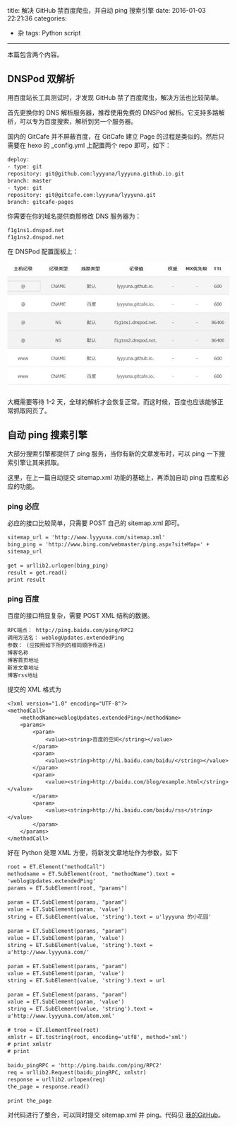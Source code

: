 title: 解决 GitHub 禁百度爬虫，并自动 ping 搜索引擎
date: 2016-01-03 22:21:36
categories:
- 杂
tags: Python script
---

本篇包含两个内容。

## DNSPod 双解析

用百度站长工具测试时，才发现 GitHub 禁了百度爬虫，解决方法也比较简单。

首先更换你的 DNS 解析服务器，推荐使用免费的 DNSPod 解析。它支持多路解析，可以专为百度搜索，解析到另一个服务器。

国内的 GitCafe 并不屏蔽百度，在 GitCafe 建立 Page 的过程是类似的。然后只需要在 hexo 的 _config.yml 上配置两个 repo 即可，如下：

    deploy:
    - type: git
    repository: git@github.com:lyyyuna/lyyyuna.github.io.git
    branch: master
    - type: git
    repository: git@gitcafe.com:lyyyuna/lyyyuna.git
    branch: gitcafe-pages

你需要在你的域名提供商那修改 DNS 服务器为：

    f1g1ns1.dnspod.net
    f1g1ns2.dnspod.net

在 DNSPod 配置面板上：

![DNSPod](https://raw.githubusercontent.com/lyyyuna/blog_img/master/blog/201601/dnspod.jpg)

大概需要等待 1-2 天，全球的解析才会恢复正常。而这时候，百度也应该能够正常抓取网页了。

## 自动 ping 搜素引擎

大部分搜索引擎都提供了 ping 服务，当你有新的文章发布时，可以 ping 一下搜索引擎让其来抓取。

这里，在上一篇自动提交 sitemap.xml 功能的基础上，再添加自动 ping 百度和必应的功能。

### ping 必应

必应的接口比较简单，只需要 POST 自己的 sitemap.xml 即可。

    sitemap_url = 'http://www.lyyyuna.com/sitemap.xml'
    bing_ping = 'http://www.bing.com/webmaster/ping.aspx?siteMap=' + sitemap_url

    get = urllib2.urlopen(bing_ping)
    result = get.read()
    print result

### ping 百度

百度的接口稍显复杂，需要 POST XML 结构的数据。

    RPC端点： http://ping.baidu.com/ping/RPC2
    调用方法名： weblogUpdates.extendedPing
    参数： (应按照如下所列的相同顺序传送)
    博客名称
    博客首页地址
    新发文章地址
    博客rss地址 

提交的 XML 格式为

    <?xml version="1.0" encoding="UTF-8"?>
    <methodCall>
        <methodName>weblogUpdates.extendedPing</methodName>
        <params>
            <param>
                <value><string>百度的空间</string></value>
            </param>
            <param>
                <value><string>http://hi.baidu.com/baidu/</string></value>
            </param>
            <param>
                <value><string>http://baidu.com/blog/example.html</string></value>
            </param>
            <param>
                <value><string>http://hi.baidu.com/baidu/rss</string></value>
            </param>
        </params>
    </methodCall>

好在 Python 处理 XML 方便，将新发文章地址作为参数，如下

    root = ET.Element("methodCall")
    methodname = ET.SubElement(root, "methodName").text = 'weblogUpdates.extendedPing'
    params = ET.SubElement(root, "params")

    param = ET.SubElement(params, "param")
    value = ET.SubElement(param, 'value')
    string = ET.SubElement(value, 'string').text = u'lyyyuna 的小花园'

    param = ET.SubElement(params, "param")
    value = ET.SubElement(param, 'value')
    string = ET.SubElement(value, 'string').text = u'http://www.lyyyuna.com/'

    param = ET.SubElement(params, "param")
    value = ET.SubElement(param, 'value')
    string = ET.SubElement(value, 'string').text = url

    param = ET.SubElement(params, "param")
    value = ET.SubElement(param, 'value')
    string = ET.SubElement(value, 'string').text = u'http://www.lyyyuna.com/atom.xml'

    # tree = ET.ElementTree(root)
    xmlstr = ET.tostring(root, encoding='utf8', method='xml')
    # print xmlstr
    # print

    baidu_pingRPC = 'http://ping.baidu.com/ping/RPC2'
    req = urllib2.Request(baidu_pingRPC, xmlstr)
    response = urllib2.urlopen(req)
    the_page = response.read()

    print the_page

对代码进行了整合，可以同时提交 sitemap.xml 并 ping。代码见 [我的GitHub](https://github.com/lyyyuna/script_collection/blob/master/baidu_url_auto_submit/1.py)。